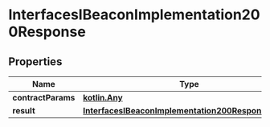 
# InterfacesIBeaconImplementation200Response

## Properties
Name | Type | Description | Notes
------------ | ------------- | ------------- | -------------
**contractParams** | [**kotlin.Any**](.md) |  | 
**result** | [**InterfacesIBeaconImplementation200ResponseResult**](InterfacesIBeaconImplementation200ResponseResult.md) |  | 



